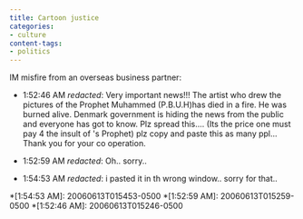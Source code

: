 ```yaml
---
title: Cartoon justice
categories:
- culture
content-tags:
- politics
---
```


IM misfire from an overseas business partner:





  * 1:52:46 AM _redacted_: Very important news!!! The artist who drew the pictures of the Prophet Muhammed (P.B.U.H)has died in a fire. He was burned alive. Denmark government is hiding the news from the public and everyone has got to know. Plz spread this.... (Its the price one must pay 4 the insult of 's Prophet) plz copy and paste this as many ppl... Thank you for your co operation.


  * 1:52:59 AM _redacted_: Oh.. sorry..


  * 1:54:53 AM _redacted_: i pasted it in th wrong window.. sorry for that..


  *[1:54:53 AM]: 20060613T015453-0500
  *[1:52:59 AM]: 20060613T015259-0500
  *[1:52:46 AM]: 20060613T015246-0500

